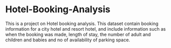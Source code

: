 # Hotel-Booking-Analysis
This is a project on Hotel booking analysis. This dataset contain booking information for a city hotel and resort hotel, and include information such as when the booking was made, length of stay, the number of adult and children and babies and no of availability of parking space.
